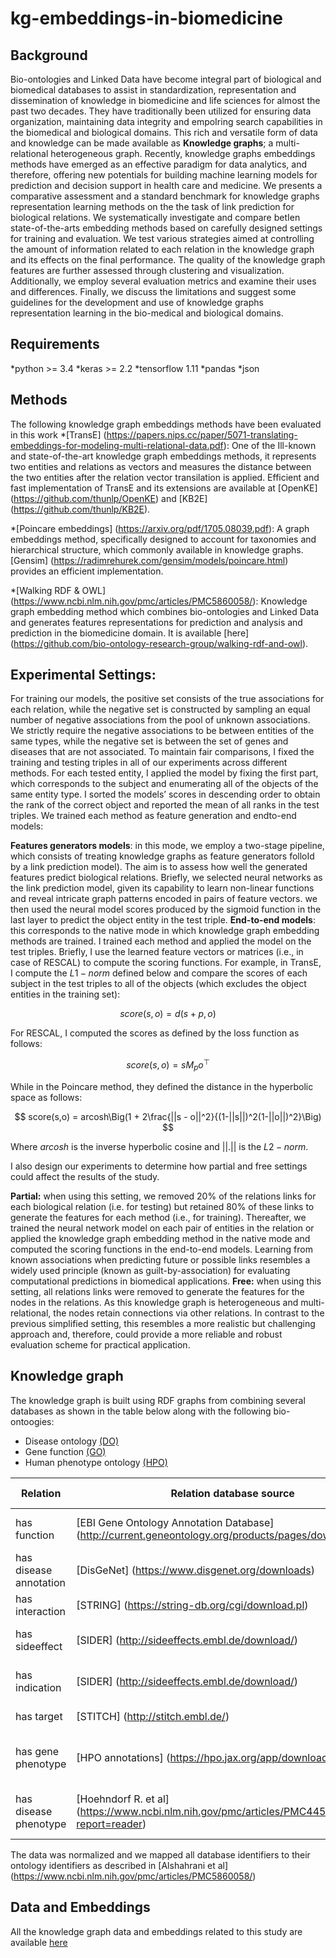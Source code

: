 # kg-embeddings-in-biomedicine

## Background
Bio-ontologies and Linked Data have become integral part of biological
and biomedical databases to assist in standardization, representation
and dissemination of knowledge in biomedicine and life sciences for
almost the past two decades. They have traditionally been utilized for
ensuring data organization, maintaining data integrity and empoIring
search capabilities in the biomedical and biological domains. This rich and versatile form of data and knowledge can be made available as **Knowledge graphs**; a multi-relational
heterogeneous graph. Recently, knowledge graphs embeddings methods
have emerged as an effective paradigm for data analytics, and
therefore, offering new potentials for building machine learning
models for prediction and decision support in health care and
medicine.
We presents a comparative assessment and a standard benchmark for knowledge graphs representation learning methods on the the task of link prediction for biological relations. We systematically investigate and compare betIen state-of-the-arts embedding methods based on carefully designed settings for training and evaluation. We test various strategies aimed at controlling the amount of information related to each relation in the knowledge graph and its effects on the final performance. The quality of the knowledge graph features are further assessed through clustering and visualization. Additionally, we employ several evaluation metrics and examine their uses and differences. Finally, we discuss the limitations and suggest some guidelines for the development and use of knowledge graphs representation learning in the bio-medical and biological domains.

## Requirements
*python >= 3.4
*keras >= 2.2
*tensorflow 1.11
*pandas 
*json
 

## Methods
The following knowledge graph embeddings methods have been evaluated in 
this work
*[TransE] (https://papers.nips.cc/paper/5071-translating-embeddings-for-modeling-multi-relational-data.pdf): One of the Ill-known and state-of-the-art knowledge graph embeddings methods, it represents two entities and relations as vectors and measures the distance between the two entities after the relation vector transilation is applied. Efficient and fast implementation of TransE and its extensions are available at [OpenKE] (https://github.com/thunlp/OpenKE) and [KB2E] (https://github.com/thunlp/KB2E).

*[Poincare embeddings] (https://arxiv.org/pdf/1705.08039.pdf): A graph embeddings method, specifically designed to account for taxonomies and hierarchical structure, which commonly available in knowledge graphs. [Gensim] (https://radimrehurek.com/gensim/models/poincare.html) provides an efficient implementation.  

*[Walking RDF & OWL] (https://www.ncbi.nlm.nih.gov/pmc/articles/PMC5860058/): Knowledge graph embedding method which combines bio-ontologies and Linked Data and generates features representations for prediction and analysis and prediction in the biomedicine domain. It is available [here] (https://github.com/bio-ontology-research-group/walking-rdf-and-owl).

## Experimental Settings:

For training our models, the positive set consists of the true associations for each relation, while the negative set is constructed by sampling an equal number of negative associations from the pool of unknown associations. We strictly require the negative associations to be between entities of the same types, while the negative set is between the set of genes and diseases that are not associated. To maintain fair comparisons, I fixed the training and testing triples in all of our experiments across different methods. For each tested entity, I applied the model by fixing the first part, which corresponds to the subject and enumerating all of the objects of the same entity type. I sorted the models’ scores in descending order to obtain the rank of the correct object and reported the mean of all ranks in the test triples. We trained each method as feature generation and endto-end models:

**Features generators models**: in this mode, we employ a two-stage pipeline, which consists of treating knowledge
graphs as feature generators folloId by a link prediction
model). The aim is to assess how well the generated features
predict biological relations. Briefly, we selected neural
networks as the link prediction model, given its capability
to learn non-linear functions and reveal intricate graph patterns
encoded in pairs of feature vectors. we then used
the neural model scores produced by the sigmoid function
in the last layer to predict the object entity in the test triple.
**End-to-end models**: this corresponds to the native mode in
which knowledge graph embedding methods are trained.
I trained each method and applied the model on the test
triples. Briefly, I use the learned feature vectors or matrices
(i.e., in case of RESCAL) to compute the scoring functions.
For example, in TransE, I compute the $L1-norm$ defined
below and compare the scores of each subject in the test
triples to all of the objects (which excludes the object entities
in the training set):

$$
score(s,o) = d(s+p,o)
$$

For RESCAL, I computed the scores as defined by the loss
function as follows:

$$
score(s,o) = s M_{p}o^\top
$$

While in the Poincare method, they defined the distance in the hyperbolic space as follows:

$$
score(s,o) = arcosh\Big(1 + 2\frac{||s - o||^2}{(1-||s||)^2(1-||o||)^2}\Big)
$$

Where $arcosh$ is the inverse hyperbolic cosine and $||.||$ is the $L2-norm$.

I also design our experiments to determine how partial and free settings could affect the results of the study.

**Partial:** when using this setting, we removed 20\% of the relations links for each biological relation (i.e. for testing) but retained 80\% of these links to generate the features for each method (i.e., for training). Thereafter, we trained the neural network model on each pair of entities in the relation or applied the knowledge graph embedding method in the native mode and computed the scoring functions in the end-to-end models. Learning from known associations when predicting future or possible links resembles a widely used principle (known as guilt-by-association) for evaluating computational predictions in biomedical applications.
**Free:** when using this setting, all relations links were removed to generate the features for the nodes in the relations. As this knowledge graph is heterogeneous and multi-relational, the nodes retain connections via other relations. In contrast to the previous simplified setting, this resembles a more realistic but challenging approach and, therefore, could provide a more reliable and robust evaluation scheme for practical application.

## Knowledge graph

The knowledge graph is built using RDF graphs from combining several databases as shown in the table below along with the following bio-ontoogies:

* Disease ontology [(DO)](https://disease-ontology.org/downloads/)
* Gene function [(GO)](http://geneontology.org/docs/download-ontology/)
* Human phenotype ontology [(HPO)](https://hpo.jax.org/app/download/ontology)



| Relation 	   | Relation database source  | Source type | Target type |
 | --------------- | ----------- |:---------------:|:--------------:|
 | has function  |  [EBI Gene Ontology Annotation Database] (http://current.geneontology.org/products/pages/downloads.html) | Gene (Entrez) | Function (Gene Ontology) |
 | has disease annotation | [DisGeNet] (https://www.disgenet.org/downloads) | Gene (Entrez) | Disease (Disease Ontology) |
 | has interaction  | [STRING] (https://string-db.org/cgi/download.pl) | Gene (Entrez) | Gene (Entrez) |
 | has sideeffect  | [SIDER] (http://sideeffects.embl.de/download/) | Drug (PubChem) | Phenotype (Human phenotype)|
 | has indication | [SIDER] (http://sideeffects.embl.de/download/) | Drug (PubChem) | Disease (Disease Ontology) | 
 | has target |  [STITCH] (http://stitch.embl.de/) | Gene (Entrez) | Drug (PubChem) |
 | has gene phenotype | [HPO annotations] (https://hpo.jax.org/app/download/annotation) | Gene (Entrez) | Phenotype (Human Phenotype Ontology) |
| has disease phenotype | [Hoehndorf R. et al] (https://www.ncbi.nlm.nih.gov/pmc/articles/PMC4458913/?report=reader) | Disease (Disease ontology) | Phenotype (Human Phenotype Ontology)| 

The data was normalized and we mapped all database identifiers to their ontology identifiers as described in [Alshahrani et al] (https://www.ncbi.nlm.nih.gov/pmc/articles/PMC5860058/)


## Data and Embeddings
All the knowledge graph data and embeddings related to this study are available [here](http://bio2vec.net/data/kg_embeddings/)
